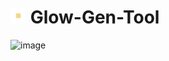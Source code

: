#  <img src="https://github.com/BoszGTec/Glow-Gen-Tool/blob/main/20211219_031528.png" height="25px" /> Glow-Gen-Tool
![image](https://user-images.githubusercontent.com/95701554/146647826-a2949e69-ee86-440a-ba02-594c0709a8b3.png)
